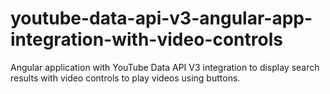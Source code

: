 # youtube-data-api-v3-angular-app-integration-with-video-controls
Angular application with YouTube Data API V3 integration to display search results with video controls to play videos using buttons.
